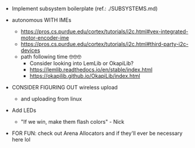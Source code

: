 - Implement subsystem boilerplate (ref.: ./SUBSYSTEMS.md)

- autonomous WITH IMEs
  - https://pros.cs.purdue.edu/cortex/tutorials/i2c.html#vex-integrated-motor-encoder-ime
  - https://pros.cs.purdue.edu/cortex/tutorials/i2c.html#third-party-i2c-devices
  - path following time 🤓🤓🤓
    - Consider looking into LemLib or OkapiLib?
    - https://lemlib.readthedocs.io/en/stable/index.html
    - https://okapilib.github.io/OkapiLib/index.html

- CONSIDER FIGURING OUT wireless upload
  - and uploading from linux

- Add LEDs
  - "If we win, make them flash colors" - Nick

- FOR FUN: check out Arena Allocators and if they'll ever be necessary here lol